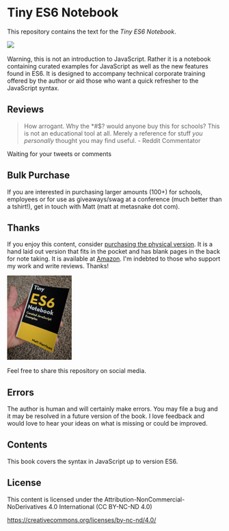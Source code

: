 
Tiny ES6 Notebook
========================

This repository contains the text for the *Tiny ES6 Notebook*.

<img src="img/tinyes6-iso.png" width="30%">

Warning, this is not an introduction to JavaScript. Rather it is a notebook
containing curated examples for JavaScript as well as the new features
found in ES6. It is designed to accompany technical corporate
training offered by the author or aid those who want a quick refresher
to the JavaScript syntax.

Reviews
---------

> How arrogant. Why the *#$? would anyone buy this for schools? This is not an educational tool at all. Merely a reference for stuff *you personally* thought you may find useful. - Reddit Commentator

Waiting for your tweets or comments


Bulk Purchase
---------------

If you are interested in purchasing larger amounts (100+) for schools, employees or for
use as giveaways/swag at a conference (much better than a tshirt!), get in touch 
with Matt (matt at metasnake dot com).

Thanks
------

If you enjoy this content, consider [purchasing the physical version](https://www.amazon.com/dp/B0742HCGBS/ref=sr_1_1?ie=UTF8&qid=1500525409&sr=8-1&keywords=tiny+javascript).
It is a hand laid out version that fits in the pocket and has blank
pages in the back for note taking. It is available at [Amazon](
https://www.amazon.com/dp/B0742HCGBS/ref=sr_1_1?ie=UTF8&qid=1500525409&sr=8-1&keywords=tiny+javascript). I'm
indebted to those who support my work and write reviews. Thanks!

<img src="img/book.jpg" width="30%">


Feel free to share this repository on social media.

Errors
------

The author is human and will certainly make errors. You may file a bug
and it may be resolved in a future version of the book. I love feedback
and would love to hear your ideas on what is missing or could be
improved.

Contents
--------

This book covers the syntax in JavaScript up to version ES6.

License
-------

This content is licensed under the
Attribution-NonCommercial-NoDerivatives 4.0 International (CC BY-NC-ND
4.0)

<https://creativecommons.org/licenses/by-nc-nd/4.0/>
